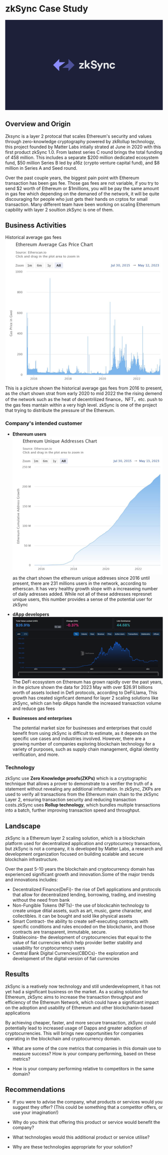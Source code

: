 # **zkSync Case Study**
![zkSync](./resource/zkSync.png)
## **Overview and Origin**
Zksync is a layer 2 protocal that scales Ethereum's security and values through zero-knowledge cryptography powered by zkRollup technology, this project founded by Matter Labs intially strated at June in 2020 with this first product zkSync 1.0. From lastest series C round brings the total funding of 458 million. This includes a separate $200 million dedicated ecosystem fund, $50 million Series B led by a16z (crypto venture capital fund), and $8 million in Series A and Seed round. 

Over the past couple years, the biggest pain point with Ethereum transaction has been gas fee. Those gas fees are not variable, if you try to send $2 worth of Ethereum or $1millions, you will be pay the same amount in gas fee which depending on the demaned of the network, it will be quite discouraging for people who just gets their hands on crptos for small transaction. Many different team have been working on scaling Etheremum capbility with layer 2 soultion zkSync is one of them.

## **Business Activities**
Historical average gas fees
![ETHgasprice](./resource/ETH%20gas%20price.jpeg)
This is a picture shown the historical average gas fees from 2016 to present, as the chart shown strat from early 2020 to mid 2022 the the rising demend of the network such as the heat of decentrilized finance，NFT，etc. push to the gas fees mantain within a very high level. zkSync is one of the project that trying to distribute the pressure of the Ethereum.

### **Company's intended customer**  
* **Ethereum users**
![ethereum-unique-addresse](./resource/ethereum-unique-addresse.jpeg)
    as the chart shown the ethereum unique addreses since 2016 until present, there are 231 millions users in the network, according to etherscan. It has very healthy growth slope with a increaseing number of daily adresses added. While not all of these addresses represnet unique users, this number provides a sense of the potential user for zkSync
* **dApp developers**
![DeFieco](./resource/DeFi%20eco.png)
The DeFi ecosystem on Ethereum has grown rapidly over the past years, in the picture shown the data for 2023 May with over $26.91 billions worth of assets locked in Defi protocols, according to DeFiLlama, This growth has created signficant demand for layer 2 scaling solutions like zkSync, which can help dApps handle the increased transaction volume and reduce gas fees
 
* **Businesses and enterprises**

     The potential market size for businesses and enterprises that could benefit from using zkSync is difficult to estimate, as it depends on the specific use cases and industries involved. However, there are a growing number of companies exploring blockchain technology for a variety of purposes, such as supply chain management, digital identity verification, and more.

### **Technology**
zkSync use **Zero Knowledge proofs(ZKPs)** which is a cryptographic technique that allows a prover to demonstrate to a verifier the truth of a statement without revealing any additional information. In zkSync, ZKPs are used to verify all transactions from the Ethereum main chain to the zkSync Layer 2, ensuring transaction security and reducing transaction costs.zkSync uses **Rollup technology**, which bundles multiple transactions into a batch, further improving transaction speed and throughput.

## **Landscape**
zkSync is a Ethereum layer 2 scaling solution, which is a blockchain platform used for decentralized application and cryptocurrecy transactions, but zkSync is not a company, it is developed by Matter Labs, a research and development organization focused on building scalable and secure blockchain infrastructure.

Over the past 5-10 years the blockchain and cryptocurrency domain has experienced significant growth and innovation.Some of the major trends and innovations includes:
* Decentralized Finance(DeFi)- the rise of Defi applications and protocols that allow for decentralized lending, borrowing, trading, and investing without the need from bank
* Non-Fungible Tokens (NFTs)- the use of blockcahin technology to create unique ditial assets, such as art, music, game character, and collectibles. it can be bought and sold like physical assets
* Smart Contract- the ability to create self-executing contracts with specific conditions
and rules encoded on the blockchanin, and those contracts are transparent, immutable, secure.
* Stablecoins- the development of cryptocurrencies that equal to the value of fiat currencies which help provider better stability and usaability for cryptocurrency users
* Central Bank Digital Currencies(CBDCs)- the exploration and development of the digital version of fiat currencies

## Results
zkSync is a reatively now technology and still underdevelopment, it has not yet had a significant business on the market. As a scaling solution for Ethereum, zkSync aims to increase the transaction throughput and efficiency of the Ethereum Network, which could have a significant impact on the adoption and usability of Ethereum and other blockchanin-based applications

By achieving cheaper, faster, and more secure transaction, zkSync could potentially lead to increased usage of Dapps and greater adoption of cryptocurrencies. This will brings new opportunities for companies operating in the blockchain and cryptocurrency domain.

* What are some of the core metrics that companies in this domain use to measure success? How is your company performing, based on these metrics?

* How is your company performing relative to competitors in the same domain?


## Recommendations

* If you were to advise the company, what products or services would you suggest they offer? (This could be something that a competitor offers, or use your imagination!)

* Why do you think that offering this product or service would benefit the company?

* What technologies would this additional product or service utilise?

* Why are these technologies appropriate for your solution?

